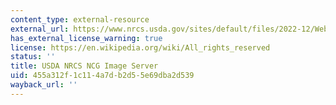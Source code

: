 ```yaml
---
content_type: external-resource
external_url: https://www.nrcs.usda.gov/sites/default/files/2022-12/Web%20Map%20Services.pdf
has_external_license_warning: true
license: https://en.wikipedia.org/wiki/All_rights_reserved
status: ''
title: USDA NRCS NCG Image Server
uid: 455a312f-1c11-4a7d-b2d5-5e69dba2d539
wayback_url: ''
---
```

